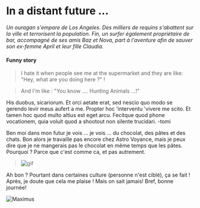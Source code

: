 # In a distant future ...

*Un ouragan s'empare de Los Angeles. Des milliers de requins s'abattent sur la ville et terrorisent la population. Fin, un surfer également propriétaire de bar, accompagné de ses amis Baz et Nova, part à l'aventure afin de sauver son ex-femme April et leur fille Claudia.*


#### Funny story

> I hate it when people see me at the supermarket and they are like: "Hey, what are you doing here ?" !

> And I'm like : "You know .... Hunting Animals ...!"




His duobus, sicariorum. Et orci aetate erat, sed nescio quo modo se gerendo levir meus aufert a me. Propter hoc 'interventu 'vivere me scito. Et tamen hoc quod multo altius est eget arcu. Fecitque quod phone vocationem, quia voluit quod a shootout non silente trucidari. 
-tomi


Ben moi dans mon futur je vois ... je vois ... du chocolat, des pâtes et des chats. Bon alors je travaille pas encore chez Astro Voyance, mais je peux dire que je ne mangerais pas le chocolat en même temps que les pâtes. Pourquoi ? Parce que c'est comme ca, et pas autrement. 

> ![gif](https://media.giphy.com/media/3KC2jD2QcBOSc/giphy.gif)

Ah bon ? Pourtant dans certaines culture (personne n'est ciblé),
ça se fait ! Après, je doute que cela me plaise ! Mais on sait jamais!
Bref, bonne journée!

![Maximus](https://media1.giphy.com/media/d7mMzaGDYkz4ZBziP6/giphy.gif)
